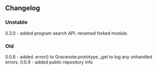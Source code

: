 ## Changelog

### Unstable

0.3.0 - added program search API. renamed forked module.

### Old

0.0.8 - added .error() to Gracenote.prototype._get to log any unhandled errors.
0.0.9 - added public repository info